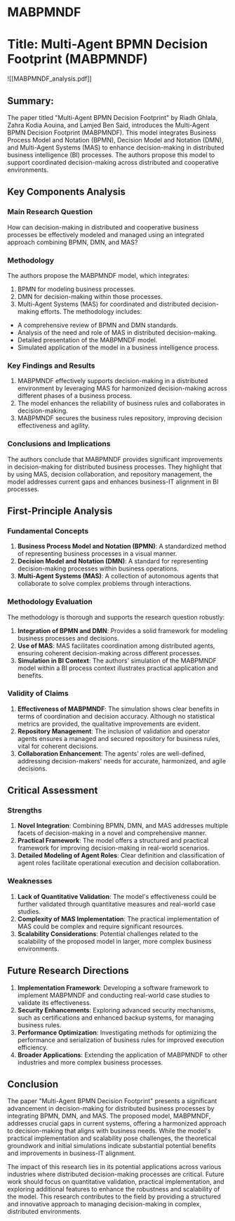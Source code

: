 # MABPMNDF

# Title: Multi-Agent BPMN Decision Footprint (MABPMNDF)
![[MABPMNDF_analysis.pdf]]

## Summary:
The paper titled "Multi-Agent BPMN Decision Footprint" by Riadh Ghlala, Zahra Kodia Aouina, and Lamjed Ben Said, introduces the Multi-Agent BPMN Decision Footprint (MABPMNDF). This model integrates Business Process Model and Notation (BPMN), Decision Model and Notation (DMN), and Multi-Agent Systems (MAS) to enhance decision-making in distributed business intelligence (BI) processes. The authors propose this model to support coordinated decision-making across distributed and cooperative environments.

## Key Components Analysis

### Main Research Question

How can decision-making in distributed and cooperative business processes be effectively modeled and managed using an integrated approach combining BPMN, DMN, and MAS?

### Methodology

The authors propose the MABPMNDF model, which integrates:
1. BPMN for modeling business processes.
2. DMN for decision-making within those processes.
3. Multi-Agent Systems (MAS) for coordinated and distributed decision-making efforts.
The methodology includes:
- A comprehensive review of BPMN and DMN standards.
- Analysis of the need and role of MAS in distributed decision-making.
- Detailed presentation of the MABPMNDF model.
- Simulated application of the model in a business intelligence process.

### Key Findings and Results

1. MABPMNDF effectively supports decision-making in a distributed environment by leveraging MAS for harmonized decision-making across different phases of a business process.
2. The model enhances the reliability of business rules and collaborates in decision-making.
3. MABPMNDF secures the business rules repository, improving decision effectiveness and agility.

### Conclusions and Implications

The authors conclude that MABPMNDF provides significant improvements in decision-making for distributed business processes. They highlight that by using MAS, decision collaboration, and repository management, the model addresses current gaps and enhances business-IT alignment in BI processes.

## First-Principle Analysis

### Fundamental Concepts

1. **Business Process Model and Notation (BPMN)**: A standardized method of representing business processes in a visual manner.
2. **Decision Model and Notation (DMN)**: A standard for representing decision-making processes within business operations.
3. **Multi-Agent Systems (MAS)**: A collection of autonomous agents that collaborate to solve complex problems through interactions.

### Methodology Evaluation

The methodology is thorough and supports the research question robustly:
1. **Integration of BPMN and DMN**: Provides a solid framework for modeling business processes and decisions.
2. **Use of MAS**: MAS facilitates coordination among distributed agents, ensuring coherent decision-making across different processes.
3. **Simulation in BI Context**: The authors' simulation of the MABPMNDF model within a BI process context illustrates practical application and benefits.

### Validity of Claims

1. **Effectiveness of MABPMNDF**: The simulation shows clear benefits in terms of coordination and decision accuracy. Although no statistical metrics are provided, the qualitative improvements are evident.
2. **Repository Management**: The inclusion of validation and operator agents ensures a managed and secured repository for business rules, vital for coherent decisions.
3. **Collaboration Enhancement**: The agents' roles are well-defined, addressing decision-makers' needs for accurate, harmonized, and agile decisions.

## Critical Assessment

### Strengths

1. **Novel Integration**: Combining BPMN, DMN, and MAS addresses multiple facets of decision-making in a novel and comprehensive manner.
2. **Practical Framework**: The model offers a structured and practical framework for improving decision-making in real-world scenarios.
3. **Detailed Modeling of Agent Roles**: Clear definition and classification of agent roles facilitate operational execution and decision collaboration.

### Weaknesses

1. **Lack of Quantitative Validation**: The model's effectiveness could be further validated through quantitative measures and real-world case studies.
2. **Complexity of MAS Implementation**: The practical implementation of MAS could be complex and require significant resources.
3. **Scalability Considerations**: Potential challenges related to the scalability of the proposed model in larger, more complex business environments.

## Future Research Directions

1. **Implementation Framework**: Developing a software framework to implement MABPMNDF and conducting real-world case studies to validate its effectiveness.
2. **Security Enhancements**: Exploring advanced security mechanisms, such as certifications and enhanced backup systems, for managing business rules.
3. **Performance Optimization**: Investigating methods for optimizing the performance and serialization of business rules for improved execution efficiency.
4. **Broader Applications**: Extending the application of MABPMNDF to other industries and more complex business processes.

## Conclusion

The paper "Multi-Agent BPMN Decision Footprint" presents a significant advancement in decision-making for distributed business processes by integrating BPMN, DMN, and MAS. The proposed model, MABPMNDF, addresses crucial gaps in current systems, offering a harmonized approach to decision-making that aligns with business needs. While the model's practical implementation and scalability pose challenges, the theoretical groundwork and initial simulations indicate substantial potential benefits and improvements in business-IT alignment.

The impact of this research lies in its potential applications across various industries where distributed decision-making processes are critical. Future work should focus on quantitative validation, practical implementation, and exploring additional features to enhance the robustness and scalability of the model. This research contributes to the field by providing a structured and innovative approach to managing decision-making in complex, distributed environments.